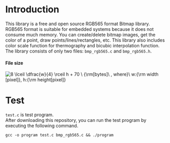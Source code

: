 # Introduction
This library is a free and open source RGB565 format Bitmap library.
RGB565 format is suitable for embedded systems because it does not consume much memory.
You can create/delete bitmap images, get the color of a point, draw points/lines/rectangles, etc.
This library also includes color scale function for thermography and bicubic interpolation function.  
The library consists of only two files: `bmp_rgb565.c` and `bmp_rgb565.h`.

#### File size
<img src="https://latex.codecogs.com/gif.latex?8&space;\lceil&space;\dfrac{w}{4}&space;\rceil&space;h&space;&plus;&space;70&space;\&space;{\rm[bytes]\&space;,&space;where}\&space;w:{\rm&space;width&space;[pixel]},&space;h:{\rm&space;height[pixel]}" title="8 \lceil \dfrac{w}{4} \rceil h + 70 \ {\rm[bytes]\ , where}\ w:{\rm width [pixel]}, h:{\rm height[pixel]}" />
<!-- 8 \lceil \dfrac{w}{4} \rceil h + 70 \ {\rm[bytes]\ , where}\ 
 w:{\rm width [pixel]}, h:{\rm height[pixel]} -->

# Test
`test.c` is test program.  
After downloading this repository, you can run the test program by executing the following command.  
```
gcc -o program test.c bmp_rgb565.c && ./program
```
